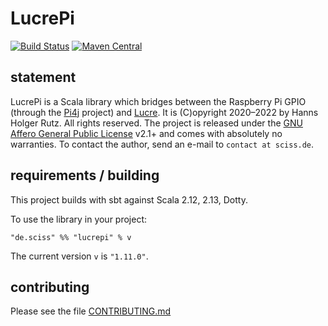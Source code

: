 # LucrePi

[![Build Status](https://github.com/Sciss/LucrePi/workflows/Scala%20CI/badge.svg?branch=main)](https://github.com/Sciss/LucrePi/actions?query=workflow%3A%22Scala+CI%22)
[![Maven Central](https://maven-badges.herokuapp.com/maven-central/de.sciss/lucrepi_2.13/badge.svg)](https://maven-badges.herokuapp.com/maven-central/de.sciss/lucrepi_2.13)

## statement

LucrePi is a Scala library which bridges between the Raspberry Pi GPIO (through 
the [Pi4j](https://github.com/Pi4J/pi4j/) project) and [Lucre](https://github.com/Sciss/Lucre/).
It is (C)opyright 2020–2022 by Hanns Holger Rutz. All rights reserved. The project is released under
the [GNU Affero General Public License](https://github.com/Sciss/LucrePi/raw/main/LICENSE) v2.1+ and comes 
with absolutely no warranties. To contact the author, send an e-mail to `contact at sciss.de`.

## requirements / building

This project builds with sbt against Scala 2.12, 2.13, Dotty.

To use the library in your project:

    "de.sciss" %% "lucrepi" % v

The current version `v` is `"1.11.0"`.

## contributing

Please see the file [CONTRIBUTING.md](CONTRIBUTING.md)

